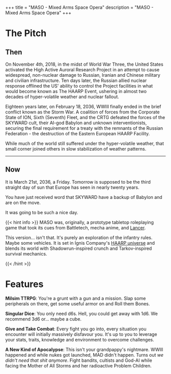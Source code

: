 +++
title = "MASO - Mixed Arms Space Opera"
description = "MASO - Mixed Arms Space Opera"
+++

# The Pitch

## Then

On November 4th, 2018, in the midst of World War Three, the United States activated the High Active Auroral Research Project in an attempt to cause widespread, non-nuclear damage to Russian, Iranian and Chinese military and civilian infrastructure. Ten days later, the Russian allied nuclear response offlined the US' ability to control the Project facilities in what would become known as The HAARP Event, ushering in almost two decades of hyper-volatile weather and nuclear fallout.   

Eighteen years later, on February 18, 2036, WWIII finally ended in the brief conflict known as the Storm War. A coalition of forces from the Corporate State of ION, Sixth (Seventh) Fleet, and the CRTG defeated the forces of the SKYWARD cult, their AI-god Babylon and unknown interventionists, securing the final requirement for a treaty with the remnants of the Russian Federation - the destruction of the Eastern European HAARP Facility.  

While much of the world still suffered under the hyper-volatile weather, that small corner joined others in slow stabilization of weather patterns.  

<hr>

## Now

It is March 21st, 2036, a Friday. Tomorrow is supposed to be the third straight day of sun that Europe has seen in nearly twenty years. 

You have just received word that SKYWARD have a backup of Babylon and are on the move.

It was going to be such a nice day.

{{< hint info >}}
MASO was, originally, a prototype tabletop roleplaying game that took its cues from Battletech, mecha anime, and [Lancer](https://massif-press.itch.io/corebook-pdf).  

This version... isn't that. It's purely an exploration of the infantry rules. Maybe some vehicles. It is set in Ignis Company's [HAARP universe](https://www.youtube.com/watch?v=Ie13GMC3fTA&list=PLmHznWsTk8BTJofMfAf_E4Ee0hxn0dURA) and blends its world with Shadowrun-inspired crunch and Tarkov-inspired survival mechanics.

{{< /hint >}}

# Features

**Milsim TTRPG**: You're a grunt with a gun and a mission. Slap some peripherals on there, get some useful armor on and Roll them Bones.

**Singular Dice**: You only need d6s. Hell, you could get away with 1d6. We recommend 3d6 or... maybe a cube.

**Give and Take Combat**: Every fight you go into, every situation you encounter will initially massively disfavour you. It's up to you to leverage your stats, traits, knowledge and environment to overcome challenges.

**A New Kind of Apocalypse**: This isn't your grandpappy's nightmare. WWIII happened and while nukes got launched, MAD didn't happen. Turns out *we didn't need that shit anymore*. Fight bandits, cultists and God-AI while facing the Mother of All Storms and her radioactive Problem Children.  